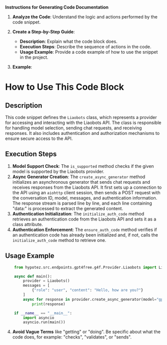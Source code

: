 **Instructions for Generating Code Documentation**

1. **Analyze the Code**: Understand the logic and actions performed by the code snippet.

2. **Create a Step-by-Step Guide**:
    - **Description**: Explain what the code block does.
    - **Execution Steps**: Describe the sequence of actions in the code.
    - **Usage Example**: Provide a code example of how to use the snippet in the project.

3. **Example**:

How to Use This Code Block
=========================================================================================

Description
-------------------------
This code snippet defines the `Liaobots` class, which represents a provider for accessing and interacting with the Liaobots API. The class is responsible for handling model selection, sending chat requests, and receiving responses. It also includes authentication and authorization mechanisms to ensure secure access to the API.

Execution Steps
-------------------------
1. **Model Support Check**: The `is_supported` method checks if the given model is supported by the Liaobots provider.
2. **Async Generator Creation**: The `create_async_generator` method initializes an asynchronous generator that sends chat requests and receives responses from the Liaobots API. It first sets up a connection to the API using an `aiohttp` client session, then sends a POST request with the conversation ID, model, messages, and authentication information. The response stream is parsed line by line, and each line containing "data:" is processed to extract the generated content.
3. **Authentication Initialization**: The `initialize_auth_code` method retrieves an authentication code from the Liaobots API and sets it as a class attribute. 
4. **Authentication Enforcement**: The `ensure_auth_code` method verifies if an authentication code has already been initialized and, if not, calls the `initialize_auth_code` method to retrieve one.

Usage Example
-------------------------

```python
    from hypotez.src.endpoints.gpt4free.g4f.Provider.Liaobots import Liaobots

    async def main():
        provider = Liaobots()
        messages = [
            {"role": "user", "content": "Hello, how are you?"}
        ]
        async for response in provider.create_async_generator(model="gpt-4", messages=messages):
            print(response)

    if __name__ == "__main__":
        import asyncio
        asyncio.run(main())
```

4. **Avoid Vague Terms** like "getting" or "doing". Be specific about what the code does, for example: "checks", "validates", or "sends".